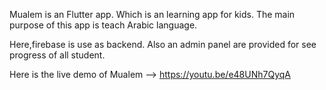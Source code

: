 Mualem is an Flutter app. Which is an learning app for kids. The main purpose of this app is teach Arabic language. 

Here,firebase is use as backend. Also an admin panel are provided for see progress of all student.

Here is the live demo of Mualem -->
https://youtu.be/e48UNh7QyqA